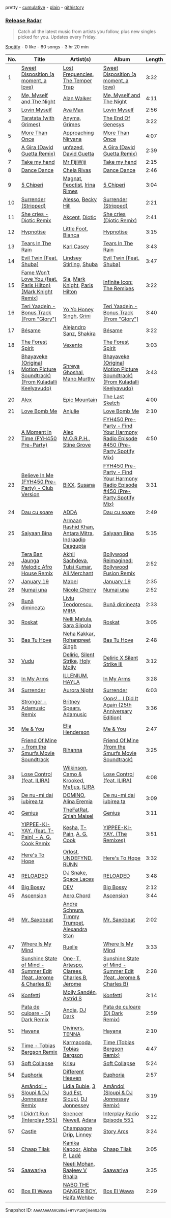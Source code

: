 pretty - [cumulative](/playlists/cumulative/37i9dQZEVXbvJfTkO3GeW5.md) - [plain](/playlists/plain/37i9dQZEVXbvJfTkO3GeW5) - [githistory](https://github.githistory.xyz/mdn522/spotify-playlist-archive/blob/main/playlists/plain/37i9dQZEVXbvJfTkO3GeW5)

### [Release Radar](https://open.spotify.com/playlist/37i9dQZEVXbvJfTkO3GeW5)

> Catch all the latest music from artists you follow, plus new singles picked for you\. Updates every Friday.

[Spotify](https://open.spotify.com/user/spotify) - 0 like - 60 songs - 3 hr 20 min

| No. | Title | Artist(s) | Album | Length |
|---|---|---|---|---|
| 1 | [Sweet Disposition \(a moment, a love\)](https://open.spotify.com/track/0D57lQnn110jGaup4NguSI) | [Lost Frequencies](https://open.spotify.com/artist/7f5Zgnp2spUuuzKplmRkt7), [The Temper Trap](https://open.spotify.com/artist/4W48hZAnAHVOC2c8WH8pcq) | [Sweet Disposition \(a moment, a love\)](https://open.spotify.com/album/1gy4lfYIU3RmqcKYucj5tR) | 3:32 |
| 2 | [Me, Myself and The Night](https://open.spotify.com/track/7mKy65CyVCmawYMw3JJGPQ) | [Alan Walker](https://open.spotify.com/artist/7vk5e3vY1uw9plTHJAMwjN) | [Me, Myself and The Night](https://open.spotify.com/album/7bSQts9CfkAh6MNQ7BkBjy) | 4:11 |
| 3 | [Lovin Myself](https://open.spotify.com/track/2ttIodvY52FYgod5qrcQHN) | [Ava Max](https://open.spotify.com/artist/4npEfmQ6YuiwW1GpUmaq3F) | [Lovin Myself](https://open.spotify.com/album/5vWfr5gSeCbqFwutBK7sDp) | 2:56 |
| 4 | [Taratata \(with Grimes\)](https://open.spotify.com/track/3GiDTOsqG5WMjWTnmtbby2) | [Anyma](https://open.spotify.com/artist/4iBwchw0U0GZv5RfVYSMxN), [Grimes](https://open.spotify.com/artist/053q0ukIDRgzwTr4vNSwab) | [The End Of Genesys](https://open.spotify.com/album/5S4MqmLI8xaLzLBH0wgxEu) | 3:22 |
| 5 | [More Than Once](https://open.spotify.com/track/2cjs6ZWCgMhuuJfQhleBW6) | [Approaching Nirvana](https://open.spotify.com/artist/3sS2Q1UZuUXL7TZSbQumDI) | [More Than Once](https://open.spotify.com/album/2NWdUoAIaPVwxu8KCUADjM) | 4:07 |
| 6 | [A Gira \(David Guetta Remix\)](https://open.spotify.com/track/2AZVoftjLl883aKfk8wSJn) | [unfazed](https://open.spotify.com/artist/6Wum1TGlR5ndmClcDmHeg0), [David Guetta](https://open.spotify.com/artist/1Cs0zKBU1kc0i8ypK3B9ai) | [A Gira \(David Guetta Remix\)](https://open.spotify.com/album/2AFJKP1Leyqf3hyxabUppZ) | 2:39 |
| 7 | [Take my hand](https://open.spotify.com/track/77VguCFDuhz803066u4GoD) | [Mr FijiWiji](https://open.spotify.com/artist/2uEo8Rajpdz1AqineCVLHq) | [Take my hand](https://open.spotify.com/album/6kpRcSCORgBy4GmNkDJ22i) | 2:15 |
| 8 | [Dance Dance](https://open.spotify.com/track/2dMbqzUdjWPMhrJ0px3jsr) | [Chela Rivas](https://open.spotify.com/artist/1NUXnGPzPYyTiaEegkod3n) | [Dance Dance](https://open.spotify.com/album/3goQDz1h0YzLC1QKU7wJ1b) | 2:46 |
| 9 | [5 Chiperi](https://open.spotify.com/track/25R9MAhXi6y9thO2SHjFVm) | [Magnat](https://open.spotify.com/artist/3WdvjbFmE73xrtArJxfLKJ), [Feoctist](https://open.spotify.com/artist/4N03JKbnaPn7rsntNg24ql), [Irina Rimes](https://open.spotify.com/artist/1OQa8VMULlbmbFmDcdfBZj) | [5 Chiperi](https://open.spotify.com/album/6iHb3iVG33NEbNZwkFBrgL) | 3:04 |
| 10 | [Surrender \(Stripped\)](https://open.spotify.com/track/2i4AspXN1PTBkbmkw4YyW9) | [Alesso](https://open.spotify.com/artist/4AVFqumd2ogHFlRbKIjp1t), [Becky Hill](https://open.spotify.com/artist/4EPJlUEBy49EX1wuFOvtjK) | [Surrender \(Stripped\)](https://open.spotify.com/album/5LRD4dkuWgZRqaw07CziEb) | 2:21 |
| 11 | [She cries \- Diotic Remix](https://open.spotify.com/track/2ugsYW7U6nSgLHX7S9IXPg) | [Akcent](https://open.spotify.com/artist/57Pw3FSi1qi2fOY4wKOKjK), [Diotic](https://open.spotify.com/artist/2gmIztUOtP7jEmaFoHVLIx) | [She cries \(Diotic Remix\)](https://open.spotify.com/album/38kAVzERTi35bjBK4fE3tM) | 2:41 |
| 12 | [Hypnotise](https://open.spotify.com/track/3dYAOZ3BPT4alkYsBNlitW) | [Little Foot](https://open.spotify.com/artist/55HmugLcdhmDg6XgceLQr1), [Bianca](https://open.spotify.com/artist/43BmOTbp0fKzSvC4YxykMl) | [Hypnotise](https://open.spotify.com/album/2VFW4mIxHoFwEkqLaRUSFF) | 3:15 |
| 13 | [Tears In The Rain](https://open.spotify.com/track/5kiT7xq6ISENPBpd6LXNq6) | [Karl Casey](https://open.spotify.com/artist/4oGlqi5TaK8r8K50fQhUbe) | [Tears In The Rain](https://open.spotify.com/album/00UuXXAfKToQBDzOiKyFtZ) | 3:43 |
| 14 | [Evil Twin \[Feat\. Shuba\]](https://open.spotify.com/track/6J4mGlwVA6UWsVjqB0VvNJ) | [Lindsey Stirling](https://open.spotify.com/artist/378dH6EszOLFShpRzAQkVM), [Shuba](https://open.spotify.com/artist/3Uios5Yyv4i8EBs9H3DUY5) | [Evil Twin \[Feat\. Shuba\]](https://open.spotify.com/album/5TdxDUUW3Teu2wnJDx7oMe) | 3:47 |
| 15 | [Fame Won’t Love You \(feat\. Paris Hilton\) \[Mark Knight Remix\]](https://open.spotify.com/track/3HhjC0W5hvTRtquMSH65Sq) | [Sia](https://open.spotify.com/artist/5WUlDfRSoLAfcVSX1WnrxN), [Mark Knight](https://open.spotify.com/artist/3h11MHQeCrcsUgRRijI1zL), [Paris Hilton](https://open.spotify.com/artist/1vkJFCwstOoJO7yQ4lTtLK) | [Infinite Icon: The Remixes](https://open.spotify.com/album/00sI5nZw8LxnnAFJdwk99a) | 3:22 |
| 16 | [Teri Yaadein \- Bonus Track \[From "Glory"\]](https://open.spotify.com/track/21qZ9cWV9aJNaGERVNAbUo) | [Yo Yo Honey Singh](https://open.spotify.com/artist/7uIbLdzzSEqnX0Pkrb56cR), [Grini](https://open.spotify.com/artist/27QsnkMyjLpCFHFqfSdFE1) | [Teri Yaadein \- Bonus Track \[From "Glory"\]](https://open.spotify.com/album/0Q5tNZ0hP13w52djT3RYzt) | 3:40 |
| 17 | [Bésame](https://open.spotify.com/track/0TsqrYn4ta8Xkvez2oHx7B) | [Alejandro Sanz](https://open.spotify.com/artist/5sUrlPAHlS9NEirDB8SEbF), [Shakira](https://open.spotify.com/artist/0EmeFodog0BfCgMzAIvKQp) | [Bésame](https://open.spotify.com/album/0jmILM3yDH04Forg1iU1Kl) | 3:22 |
| 18 | [The Forest Spirit](https://open.spotify.com/track/6iXYgUqtISKltrZ6e7TViG) | [Vexento](https://open.spotify.com/artist/3tYJfCciy07wTBt2HpjCQw) | [The Forest Spirit](https://open.spotify.com/album/5GE97SLzv5Z5uvLoURPlT4) | 3:03 |
| 19 | [Bhayaveke \(Original Motion Picture Soundtrack\) \(From Kuladalli Keelyavudo\)](https://open.spotify.com/track/2d7yZNvF1mj5hg6UHj42ZV) | [Shreya Ghoshal](https://open.spotify.com/artist/0oOet2f43PA68X5RxKobEy), [Mano Murthy](https://open.spotify.com/artist/3ijciQeyNDV7iQicWGWLWj) | [Bhayaveke \(Original Motion Picture Soundtrack\) \(From Kuladalli Keelyavudo\)](https://open.spotify.com/album/3p9OWM3bSvN5ypF3vLlkhI) | 3:43 |
| 20 | [Alex](https://open.spotify.com/track/4Xo8Y39jjlThIzYdrckDTb) | [Epic Mountain](https://open.spotify.com/artist/7meq0SFt3BxWzjbt5EVBbT) | [The Last Sketch](https://open.spotify.com/album/07SwLDjomrwb55j6uZuTOK) | 4:00 |
| 21 | [Love Bomb Me](https://open.spotify.com/track/2NfGuWEvTEhZihpMkyKuXV) | [Anjulie](https://open.spotify.com/artist/4DTbdShHu2RPYEEMUp2XWV) | [Love Bomb Me](https://open.spotify.com/album/7dop0LYjR9HCQXQhM76iZ4) | 2:10 |
| 22 | [A Moment in Time \(FYH450 Pre\-Party\)](https://open.spotify.com/track/6aeXkjZmoH3RnaqNnrY1TS) | [Alex M.O.R.P.H.](https://open.spotify.com/artist/478tAnskSff0wa0XxnpwmW), [Stine Grove](https://open.spotify.com/artist/51GkQKgac6wqdicVA2DvPu) | [FYH450 Pre\-Party \- Find Your Harmony Radio Episode \#450 \(Pre\-Party Spotify Mix\)](https://open.spotify.com/album/0qBW6mF3ODgap3U39t3f0m) | 4:50 |
| 23 | [Believe In Me \(FYH450 Pre\-Party\) \- Club Version](https://open.spotify.com/track/0nCpF0hef2yUCZoamJ50Fq) | [BiXX](https://open.spotify.com/artist/4RiwBL7Ca5pV4qR7gRmEOh), [Susana](https://open.spotify.com/artist/5T8x61HRsjZo0CwH1rs6Kf) | [FYH450 Pre\-Party \- Find Your Harmony Radio Episode \#450 \(Pre\-Party Spotify Mix\)](https://open.spotify.com/album/0qBW6mF3ODgap3U39t3f0m) | 3:31 |
| 24 | [Dau cu soare](https://open.spotify.com/track/1ioXFsU6X9BA1q1PhPjHV4) | [ADDA](https://open.spotify.com/artist/1lYjAYTw1QBVxIwVrZ1eTy) | [Dau cu soare](https://open.spotify.com/album/45MyoSfAo6VDYlZZL7cleP) | 2:49 |
| 25 | [Saiyaan Bina](https://open.spotify.com/track/4j5BlLnYsWVhwHSzIm8Q1r) | [Armaan Rashid Khan](https://open.spotify.com/artist/3ubPcWKt3tjjIXv4EM99Of), [Antara Mitra](https://open.spotify.com/artist/2UwDJeoMqYers5Jmm75zm2), [Indraadip Dasgupta](https://open.spotify.com/artist/64d388DtwMWbxAVkAB21A4) | [Saiyaan Bina](https://open.spotify.com/album/6sPgTOJ2YSR3kzcq44j279) | 5:35 |
| 26 | [Tera Ban Jaunga Melodic Afro House Remix](https://open.spotify.com/track/1pTsatZg86WswDRFoWGHSJ) | [Akhil Sachdeva](https://open.spotify.com/artist/3TOhzLRYnkkul71yRBxIoM), [Tulsi Kumar](https://open.spotify.com/artist/0T1CMVkqffHlqEk4BcAph1), [Ali Merchant](https://open.spotify.com/artist/5isjFRA5QMfArVpSLKKiOo) | [Bollywood Reimagined: Bollywood Fusion Remix](https://open.spotify.com/album/470a4sx8xtsGjn4PRSpGWu) | 2:52 |
| 27 | [January 19](https://open.spotify.com/track/2iOIngyjdy2L7qONMfTHeD) | [Mabel](https://open.spotify.com/artist/1MIVXf74SZHmTIp4V4paH4) | [January 19](https://open.spotify.com/album/28jjDEKDaLJW6ZT2FkVuZa) | 2:35 |
| 28 | [Numai una](https://open.spotify.com/track/0OEKRaMZgxBfwdHZdFW8il) | [Nicole Cherry](https://open.spotify.com/artist/6rgOaYJps51uMmUyzm5fi7) | [Numai una](https://open.spotify.com/album/1rA1kXCUIW5DSQyrYSKv3b) | 2:52 |
| 29 | [Bună dimineața](https://open.spotify.com/track/3aNOsGWuGG6rE82xK0pjpe) | [Liviu Teodorescu](https://open.spotify.com/artist/7Ml36YHsejaW7jVjJAhW4a), [MIRA](https://open.spotify.com/artist/2nMFC7hWK0haX8ilvRpb59) | [Bună dimineața](https://open.spotify.com/album/4va8t9H1ZuCHavT7KnQR1C) | 2:33 |
| 30 | [Roskat](https://open.spotify.com/track/6dRzO2keKtD8DSCBU8tZtl) | [Nelli Matula](https://open.spotify.com/artist/4D8m6VLd1ySVC6A2tzFvrE), [Sara Siipola](https://open.spotify.com/artist/0cv9YYFgE0vLVgTjMrOZup) | [Roskat](https://open.spotify.com/album/55Esr23od1oFtjtGgu9mgB) | 3:05 |
| 31 | [Bas Tu Hove](https://open.spotify.com/track/5aUQgJVna6odCs1GjUuEwb) | [Neha Kakkar](https://open.spotify.com/artist/5f4QpKfy7ptCHwTqspnSJI), [Rohanpreet Singh](https://open.spotify.com/artist/0oZUBBe32WUJY1WjGzYEG8) | [Bas Tu Hove](https://open.spotify.com/album/7zIYABtGfM2Y30Kr6oTHpD) | 2:48 |
| 32 | [Vudu](https://open.spotify.com/track/5s6MprZL1QL6BnaBzvX45p) | [Deliric](https://open.spotify.com/artist/357du2352LkLWerYcY49WY), [Silent Strike](https://open.spotify.com/artist/7wogO6QhOf6U31t2EHmAiS), [Holy Molly](https://open.spotify.com/artist/4ljZpmnnnA1ezEdylZuNLK) | [Deliric X Silent Strike III](https://open.spotify.com/album/64iIHOllncN6PQ7pW1g7ch) | 3:12 |
| 33 | [In My Arms](https://open.spotify.com/track/6nJiqVmR1SyAu50GuDenIJ) | [ILLENIUM](https://open.spotify.com/artist/45eNHdiiabvmbp4erw26rg), [HAYLA](https://open.spotify.com/artist/4yX6mpMyBGf9UfvBB8JJrc) | [In My Arms](https://open.spotify.com/album/5QWkS6NoS33Nf3N0FomUzy) | 3:28 |
| 34 | [Surrender](https://open.spotify.com/track/3uQjCCcPPV6D20PjHbCFus) | [Aurora Night](https://open.spotify.com/artist/58PDMEzS2t3Ud9cI5epA12) | [Surrender](https://open.spotify.com/album/767HiIMiDkro6hi1GaiuzB) | 6:03 |
| 35 | [Stronger \- Adamusic Remix](https://open.spotify.com/track/0ot5Bq9Imz42dUGN8a4oAG) | [Britney Spears](https://open.spotify.com/artist/26dSoYclwsYLMAKD3tpOr4), [Adamusic](https://open.spotify.com/artist/6NVuPXuS5axNUoOmNBPIaT) | [Oops!..\. I Did It Again \(25th Anniversary Edition\)](https://open.spotify.com/album/3RRrDxe2LPTII2ySlOvlh6) | 3:36 |
| 36 | [Me & You](https://open.spotify.com/track/4mSfyqUcjl0Zwb2YWYohyO) | [Ella Henderson](https://open.spotify.com/artist/7nDsS0l5ZAzMedVRKPP8F1) | [Me & You](https://open.spotify.com/album/4wTcGH918lQogI7Tyz7hEx) | 2:47 |
| 37 | [Friend Of Mine \- from the Smurfs Movie Soundtrack](https://open.spotify.com/track/5lfzLOP9FL1U76rtOCLlcs) | [Rihanna](https://open.spotify.com/artist/5pKCCKE2ajJHZ9KAiaK11H) | [Friend Of Mine \(from the Smurfs Movie Soundtrack\)](https://open.spotify.com/album/5i62DNndG868cvPfeedCoW) | 3:25 |
| 38 | [Lose Control \(feat\. ILIRA\)](https://open.spotify.com/track/7v11L9CN3sL9BDdiNrmpRe) | [Wilkinson](https://open.spotify.com/artist/6m8itYST9ADjBIYevXSb1r), [Camo & Krooked](https://open.spotify.com/artist/2N8IPNZTiNo3nj4mreOlHU), [Mefjus](https://open.spotify.com/artist/54qqaSH6byJIb8eFWxe3Pj), [ILIRA](https://open.spotify.com/artist/6mzs66iVW15C5iLt0JLt41) | [Lose Control \(feat\. ILIRA\)](https://open.spotify.com/album/0SXIPcP2hyjWKuZxZK1nOO) | 4:08 |
| 39 | [De nu\-mi dai iubirea ta](https://open.spotify.com/track/1W0o7e4cQgs0p0qDdlnpEJ) | [DOMINO](https://open.spotify.com/artist/0Rg9UULSXa86viiw917YaL), [Alina Eremia](https://open.spotify.com/artist/6cpj6MeLF0pLx34Un9Bpj3) | [De nu\-mi dai iubirea ta](https://open.spotify.com/album/3kbqbLrw3kvzReE98N9d7w) | 3:09 |
| 40 | [Genius](https://open.spotify.com/track/23eNt0vQPbTXHR5DuhsG8r) | [TheFatRat](https://open.spotify.com/artist/3OKg7YbOIatODzkRIbLJR4), [Shiah Maisel](https://open.spotify.com/artist/7wGFrLo9v8FKS2iWyYx75t) | [Genius](https://open.spotify.com/album/6GsH4LsjueKEGDkUbDXRHV) | 3:11 |
| 41 | [YIPPEE\-KI\-YAY\. \(feat\. T\-Pain\) \- A\. G\. Cook Remix](https://open.spotify.com/track/4fSQ3qt8dd6MS4lrumm2Ew) | [Kesha](https://open.spotify.com/artist/6LqNN22kT3074XbTVUrhzX), [T\-Pain](https://open.spotify.com/artist/3aQeKQSyrW4qWr35idm0cy), [A\. G\. Cook](https://open.spotify.com/artist/335TWGWGFan4vaacJzSiU8) | [YIPPEE\-KI\-YAY\. \(The Remixes\)](https://open.spotify.com/album/2Z6Tpm1TDQlMDMaq2YHqKP) | 3:51 |
| 42 | [Here's To Hope](https://open.spotify.com/track/6AmJIwAsOu4xZlKLADcobh) | [Orlost](https://open.spotify.com/artist/5yN3pUpcQ7tlvYX8fr8bhy), [UNDEFYND](https://open.spotify.com/artist/71RXcyQVb3RTCvESEn4Rmy), [RUNN](https://open.spotify.com/artist/3l0H4QNiYYNdIsnZ4JgJAg) | [Here's To Hope](https://open.spotify.com/album/3OKG40YRnB3mpXBoLRRZqj) | 3:32 |
| 43 | [RELOADED](https://open.spotify.com/track/3wecO1VIkqi4pznzPh1BWz) | [DJ Snake](https://open.spotify.com/artist/540vIaP2JwjQb9dm3aArA4), [Space Laces](https://open.spotify.com/artist/37PZXblQTqpEWGdjctNcGP) | [RELOADED](https://open.spotify.com/album/4Nva0ALH9eQw7jwWRi8Z6k) | 3:48 |
| 44 | [Big Bossy](https://open.spotify.com/track/0QD1rxIDJUlR2oKcaNHkVI) | [DEV](https://open.spotify.com/artist/7Ip2u3e5Nv6fFb5xyIHxEE) | [Big Bossy](https://open.spotify.com/album/3qqgkyqt3JuAz0Hebe5qnj) | 2:12 |
| 45 | [Ascension](https://open.spotify.com/track/27myOEjboDS3ooR7zFZVQ1) | [Aero Chord](https://open.spotify.com/artist/6lO3fSdhsdpeOcrbqAJsRU) | [Ascension](https://open.spotify.com/album/13OaBROzxyF7MIvdwHLQyU) | 3:44 |
| 46 | [Mr\. Saxobeat](https://open.spotify.com/track/3jfN9BwqDUGUjGUH9Xzm18) | [Andre Schnura](https://open.spotify.com/artist/1kVBxbzTGmSjLrr3dPioHK), [Timmy Trumpet](https://open.spotify.com/artist/0CbeG1224FS58EUx4tPevZ), [Alexandra Stan](https://open.spotify.com/artist/0BmLNz4nSLfoWYW1cYsElL) | [Mr\. Saxobeat](https://open.spotify.com/album/3o0d7R3rlAlDCU2djq8tkq) | 2:02 |
| 47 | [Where Is My Mind](https://open.spotify.com/track/1snWk07ivJshhugo1nC9xe) | [Ruelle](https://open.spotify.com/artist/5tIkXJTex4JY7cv9mmgAZx) | [Where Is My Mind](https://open.spotify.com/album/6lm9QmItwCZH5dyERF3Vi7) | 3:33 |
| 48 | [Sunshine State of Mind \- Summer Edit \(feat\. Jerome & Charles B\)](https://open.spotify.com/track/29FwJKJPpEzM1jlG5lfpQt) | [One\-T](https://open.spotify.com/artist/70W0ftdGNlFkgrqu5O0QiI), [Artespo](https://open.spotify.com/artist/1dJI9jhj8Avyu4Q5ncqJW6), [Clarees](https://open.spotify.com/artist/5preGCl6y5PCh5UYFQSlDl), [Charles B](https://open.spotify.com/artist/1r2acF91AoYoHYrQYY9wCO), [Jerome](https://open.spotify.com/artist/4xcDVatLFh6qlcm41er3LV) | [Sunshine State of Mind \- Summer Edit \(feat\. Jerome & Charles B\)](https://open.spotify.com/album/5dReqf073DC1opeD7KWWfl) | 2:28 |
| 49 | [Konfetti](https://open.spotify.com/track/57ilwMdNXbsbVaP8GtfEIB) | [Molly Sandén](https://open.spotify.com/artist/0NRMzT05nsc8mTm4iUvuHY), [Astrid S](https://open.spotify.com/artist/3AVfmawzu83sp94QW7CEGm) | [Konfetti](https://open.spotify.com/album/4aWHBRPvgHpM39DUrvCMTR) | 3:14 |
| 50 | [Pata de culoare \- Dj Dark Remix](https://open.spotify.com/track/72Ply3LsgBKKEsQjb4OlL5) | [Andia](https://open.spotify.com/artist/6Jwwt3X2qSFanYwEHcvBkn), [DJ Dark](https://open.spotify.com/artist/5IRiBpTO8LDFHarNWYVkdn) | [Pata de culoare \(Dj Dark Remix\)](https://open.spotify.com/album/22AWt1NjAetTS4U41S6gRc) | 2:59 |
| 51 | [Hayana](https://open.spotify.com/track/3IO65kriWTGAU2UwoeHr5K) | [Diviners](https://open.spotify.com/artist/22lnnGKlaDxk8sfzCNRJuA), [TENNA](https://open.spotify.com/artist/3vzAbcpP4phiXyrqonMkC1) | [Hayana](https://open.spotify.com/album/6yGAHnNkWBCPjU0EtYgtt4) | 2:10 |
| 52 | [Time \- Tobias Bergson Remix](https://open.spotify.com/track/5pmneDPAbPNmnV5rJXtrDK) | [Karmacoda](https://open.spotify.com/artist/4X45nKUBNLpHB92NUo3TQE), [Tobias Bergson](https://open.spotify.com/artist/0OaBO8SytZzvzAO3NOWiv3) | [Time \(Tobias Bergson Remix\)](https://open.spotify.com/album/7dJcr0BoOJGjwC0PXup8oy) | 4:47 |
| 53 | [Soft Collapse](https://open.spotify.com/track/55L0yqs5tnGIC7jgRMDqz0) | [Krisu](https://open.spotify.com/artist/4fDwpQvKm3wRao9O2SzU89) | [Soft Collapse](https://open.spotify.com/album/3C4k2rOSL2jttDt05EhBFi) | 5:24 |
| 54 | [Euphoria](https://open.spotify.com/track/4ikJ2T2A1NgQOy2uOPoeRG) | [Different Heaven](https://open.spotify.com/artist/0pCGA9tdtbWwo1pKIs0CFx) | [Euphoria](https://open.spotify.com/album/6s3siBRzhvjiZgGS1V2orv) | 2:57 |
| 55 | [Amândoi \- Sloupi & DJ Jonnessey Remix](https://open.spotify.com/track/1sgKIifFjWOvLjq9DggLBZ) | [Lidia Buble](https://open.spotify.com/artist/69JOH9w7UtJrKnbUpcW2gH), [3 Sud Est](https://open.spotify.com/artist/0niQ4Q9nI1Qh0BHpT3b4NC), [Sloupi](https://open.spotify.com/artist/0b9GbIoqaHNXwDtUtOFSjI), [DJ Jonnessey](https://open.spotify.com/artist/1FFnh89ojKlsOfPnVZNtaF) | [Amândoi \(Sloupi & DJ Jonnessey Remix\)](https://open.spotify.com/album/3IArhxepUiKmi6a5f6wtpk) | 3:19 |
| 56 | [I Didn’t Run \(Interplay 551\)](https://open.spotify.com/track/4nGFSVP1WPmySZQEoaDlhx) | [Spencer Newell](https://open.spotify.com/artist/5TuPKF4PK5PDgGuR9PlGfv), [Adara](https://open.spotify.com/artist/3ZejoaXlP3oqmmTseylLDY) | [Interplay Radio Episode 551](https://open.spotify.com/album/177jxDDJwxBMEGGLMbaWAG) | 3:22 |
| 57 | [Castle](https://open.spotify.com/track/4Ph8weK0dgGcxFaLfpGu48) | [Champagne Drip](https://open.spotify.com/artist/3mVwDyQRNVMy3ZNuTabf6f), [Linney](https://open.spotify.com/artist/0vomb9Zaob10lPzxBcIiNb) | [Story Arcs](https://open.spotify.com/album/4R2ZD4tzh54QiV0bHlmTKa) | 3:24 |
| 58 | [Chaap Tilak](https://open.spotify.com/track/5SxizhhPXKLmFBhAF98Gxd) | [Kanika Kapoor](https://open.spotify.com/artist/6qcIg4IPLulyc03mWR87N8), [Alpha P](https://open.spotify.com/artist/3dUPwMGYAsymFv80wkqEKl), [Ladé](https://open.spotify.com/artist/43Nm4QEBSVkJYcYhsN2Bd1) | [Chaap Tilak](https://open.spotify.com/album/1cLmBEQStdAukvhKFrWaFe) | 3:05 |
| 59 | [Saawariya](https://open.spotify.com/track/6oJcnd3IJBrJzGeJDCxfvA) | [Neeti Mohan](https://open.spotify.com/artist/3ZxZ03fj3tXBZHZWzvaLSM), [Raajeev V Bhalla](https://open.spotify.com/artist/3M3uBX6WMgpjbX3Z8mPMax) | [Saawariya](https://open.spotify.com/album/5DQDVW42OfdTOMl6GfQiG8) | 3:35 |
| 60 | [Bos El Wawa](https://open.spotify.com/track/0XNlzWqvDgavva12kNeVQ2) | [NABO THE DANGER BOY](https://open.spotify.com/artist/1s78ZHDyOUw2RdaATpPaDS), [Haifa Wehbe](https://open.spotify.com/artist/05ai8foZsZwk0cni0IOuNj) | [Bos El Wawa](https://open.spotify.com/album/2mWNBYn6F8g1kqsguc2HTW) | 2:29 |

Snapshot ID: `AAAAAAAAAACB8wi+HYVP1WXjmemOZd0a`
